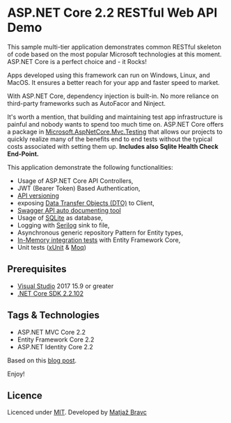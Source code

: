 # ASP.NET Core 2.2 RESTful Web API Demo

This sample multi-tier application demonstrates common RESTful skeleton of code based on the most popular Microsoft technologies at this moment. ASP.NET Core is a perfect choice and - it Rocks!

Apps developed using this framework can run on Windows, Linux, and MacOS. It ensures a better reach for your app and faster speed to market.

With ASP.NET Core, dependency injection is built-in. No more reliance on third-party frameworks such as AutoFacor and Ninject.

It's worth a mention, that building and maintaining test app infrastructure is painful and nobody wants to spend too much time on. ASP.NET Core offers a package in <a href="https://www.nuget.org/packages/Microsoft.AspNetCore.Mvc.Testing" target="_blank">Microsoft.AspNetCore.Mvc.Testing</a> that allows our projects to quickly realize many of the benefits end to end tests without the typical costs associated with setting them up. **Includes also Sqlite Health Check End-Point.**

This application demonstrate the following functionalities:
- Usage of ASP.NET Core API Controllers,
- JWT (Bearer Token) Based Authentication,
- [API versioning](https://github.com/Microsoft/aspnet-api-versioning)
- exposing [Data Transfer Objects (DTO)](https://docs.microsoft.com/en-us/aspnet/web-api/overview/data/using-web-api-with-entity-framework/part-5) to Client,
- [Swagger API auto documenting tool](https://swagger.io/)
- Usage of [SQLite](https://www.sqlite.org/index.html) as database,
- Logging with [Serilog](https://serilog.net/) sink to file,
- Asynchronous generic repository Pattern for Entity types,
- [In-Memory integration tests](https://docs.microsoft.com/en-us/aspnet/core/test/integration-tests?view=aspnetcore-2.2) with Entity Framework Core,
- Unit tests ([xUnit](https://xunit.github.io/) & [Moq](https://github.com/Moq/moq4/wiki/Quickstart))

## Prerequisites
- [Visual Studio](https://www.visualstudio.com/vs/community) 2017 15.9 or greater
- [.NET Core SDK 2.2.102](https://dotnet.microsoft.com/download/dotnet-core/2.2)

## Tags & Technologies
- ASP.NET MVC Core 2.2
- Entity Framework Core 2.2
- ASP.NET Identity Core 2.2

Based on this <a href="https://matjazbravc.github.io/aspnetcoreintegrationtests/" target="_blank">blog post</a>.

Enjoy!

## Licence

Licenced under [MIT](http://opensource.org/licenses/mit-license.php).
Developed by [Matjaž Bravc](https://si.linkedin.com/in/matjazbravc)